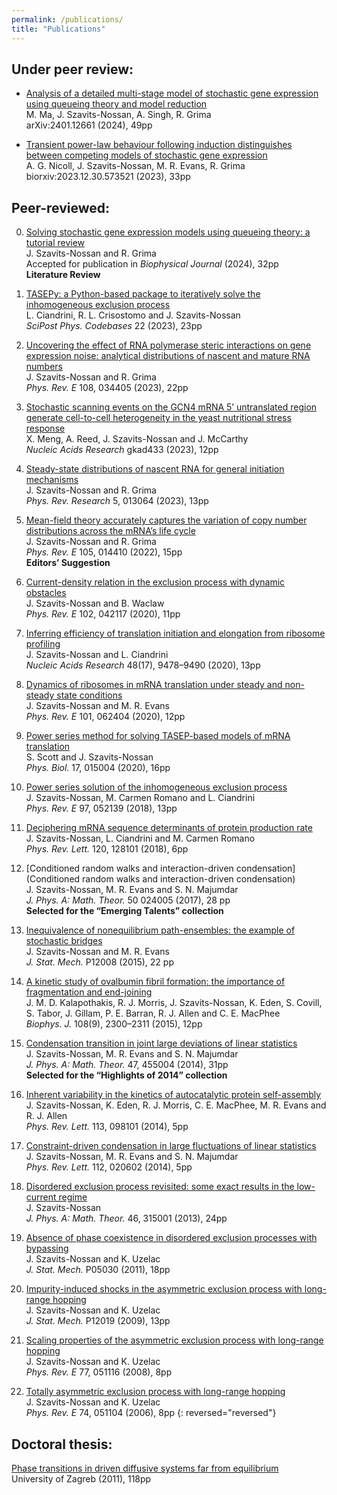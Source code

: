 ```yaml
---
permalink: /publications/
title: "Publications"
---
```


## Under peer review:

* [Analysis of a detailed multi-stage model of stochastic gene expression using queueing theory and model reduction](https://arxiv.org/abs/2401.12661)<br/>
  M. Ma, J. Szavits-Nossan, A. Singh, R. Grima<br/>
  arXiv:2401.12661 (2024), 49pp

* [Transient power-law behaviour following induction distinguishes between competing models of stochastic gene expression](https://doi.org/10.1101/2023.12.30.573521)<br/>
  A. G. Nicoll, J. Szavits-Nossan, M. R. Evans, R. Grima<br/>
  biorxiv:2023.12.30.573521 (2023), 33pp
  
## Peer-reviewed:

0. [Solving stochastic gene expression models using queueing theory: a tutorial review](https://www.cell.com/biophysj/pdf/S0006-3495(24)00248-0.pdf)<br/>
  J. Szavits-Nossan and R. Grima<br/>
  Accepted for publication in *Biophysical Journal* (2024), 32pp<br/>
  **Literature Review**

0. [TASEPy: a Python-based package to iteratively solve the inhomogeneous exclusion process](https://doi.org/10.21468/SciPostPhysCodeb.22)<br/>
    L. Ciandrini, R. L. Crisostomo and J. Szavits-Nossan<br/>
    *SciPost Phys. Codebases* 22 (2023), 23pp

0. [Uncovering the effect of RNA polymerase steric interactions on gene expression noise: analytical distributions of nascent and mature RNA numbers](https://doi.org/10.1103/PhysRevE.108.034405)<br/>
    J. Szavits-Nossan and R. Grima<br/>
    *Phys. Rev. E* 108, 034405 (2023), 22pp

0. [Stochastic scanning events on the GCN4 mRNA 5’ untranslated region generate cell-to-cell heterogeneity in the yeast nutritional stress response](https://doi.org/10.1093/nar/gkad433)<br/>
    X. Meng, A. Reed, J. Szavits-Nossan and J. McCarthy<br/>
    *Nucleic Acids Research* gkad433 (2023), 12pp

0. [Steady-state distributions of nascent RNA for general initiation mechanisms](https://doi.org/10.1103/PhysRevResearch.5.013064)<br/>
    J. Szavits-Nossan and R. Grima<br/>
    *Phys. Rev. Research* 5, 013064 (2023), 13pp

0. [Mean-field theory accurately captures the variation of copy number distributions across the mRNA’s life cycle](https://doi.org/10.1103/PhysRevE.105.014410)<br/>
    J. Szavits-Nossan and R. Grima<br/>
    *Phys. Rev. E* 105, 014410 (2022), 15pp<br/>
    **Editors’ Suggestion**
    
0. [Current-density relation in the exclusion process with dynamic obstacles](https://doi.org/10.1103/PhysRevE.102.042117)<br/>
    J. Szavits-Nossan and B. Waclaw<br/>
    *Phys. Rev. E* 102, 042117 (2020), 11pp
    
0. [Inferring efficiency of translation initiation and elongation from ribosome profiling](https://doi.org/10.1093/nar/gkaa678)<br/>
    J. Szavits-Nossan and L. Ciandrini<br/>
    *Nucleic Acids Research* 48(17), 9478–9490 (2020), 13pp  
    
0. [Dynamics of ribosomes in mRNA translation under steady and non-steady state conditions](https://doi.org/10.1103/PhysRevE.101.062404)<br/>
    J. Szavits-Nossan and M. R. Evans<br/>
    *Phys. Rev. E* 101, 062404 (2020), 12pp
    
0. [Power series method for solving TASEP-based models of mRNA translation](https://doi.org/10.1088/1478-3975/ab57a0)<br/>
    S. Scott and J. Szavits-Nossan<br/>
    *Phys. Biol.* 17, 015004 (2020), 16pp
    
0. [Power series solution of the inhomogeneous exclusion process](https://doi.org/10.1103/PhysRevE.97.052139)<br/>
    J. Szavits-Nossan, M. Carmen Romano and L. Ciandrini<br/>
    *Phys. Rev. E* 97, 052139 (2018), 13pp
    
0. [Deciphering mRNA sequence determinants of protein production rate](https://doi.org/10.1103/PhysRevLett.120.128101)<br/>
    J. Szavits-Nossan, L. Ciandrini and M. Carmen Romano<br/>
    *Phys. Rev. Lett.* 120, 128101 (2018), 6pp
    
0. [Conditioned random walks and interaction-driven condensation](Conditioned random walks and interaction-driven condensation)<br/>
    J. Szavits-Nossan, M. R. Evans and S. N. Majumdar<br/>
    *J. Phys. A: Math. Theor.* 50 024005 (2017), 28 pp<br/>
    **Selected for the “Emerging Talents” collection**
    
0. [Inequivalence of nonequilibrium path-ensembles: the example of stochastic bridges](http://dx.doi.org/10.1088/1742-5468/2015/12/P12008)<br/>
    J. Szavits-Nossan and M. R. Evans<br/>
    *J. Stat. Mech.* P12008 (2015), 22 pp
    
0. [A kinetic study of ovalbumin fibril formation: the importance of fragmentation and end-joining](http://dx.doi.org/10.1016/j.bpj.2015.03.021)<br/>
    J. M. D. Kalapothakis, R. J. Morris, J. Szavits-Nossan, K. Eden, S. Covill, S. Tabor, J. Gillam, P. E. Barran, R. J. Allen and C. E. MacPhee<br/>
    *Biophys. J.* 108(9), 2300–2311 (2015), 12pp
    
0. [Condensation transition in joint large deviations of linear statistics](http://dx.doi.org/10.1088/1751-8113/47/45/455004)<br/>
    J. Szavits-Nossan, M. R. Evans and S. N. Majumdar<br/>
    *J. Phys. A: Math. Theor.* 47, 455004 (2014), 31pp<br/>
    **Selected for the “Highlights of 2014” collection**
    
0. [Inherent variability in the kinetics of autocatalytic protein self-assembly](http://dx.doi.org/10.1103/PhysRevLett.113.098101)<br/>
    J. Szavits-Nossan, K. Eden, R. J. Morris, C. E. MacPhee, M. R. Evans and R. J. Allen<br/>
    *Phys. Rev. Lett.* 113, 098101 (2014), 5pp
    
0. [Constraint-driven condensation in large fluctuations of linear statistics](http://dx.doi.org/10.1088/1751-8113/47/45/455004)<br/>
    J. Szavits-Nossan, M. R. Evans and S. N. Majumdar<br/>
    *Phys. Rev. Lett.* 112, 020602 (2014), 5pp
    
0. [Disordered exclusion process revisited: some exact results in the low-current regime](http://dx.doi.org/10.1088/1751-8113/46/31/315001)<br/>
    J. Szavits-Nossan<br/>
    *J. Phys. A: Math. Theor.* 46, 315001 (2013), 24pp
    
0. [Absence of phase coexistence in disordered exclusion processes with bypassing](http://dx.doi.org/10.1088/1742-5468/2011/05/P05030)<br/>
    J. Szavits-Nossan and K. Uzelac<br/>
    *J. Stat. Mech.* P05030 (2011), 18pp
    
0. [Impurity-induced shocks in the asymmetric exclusion process with long-range hopping](http://dx.doi.org/10.1088/1742-5468/2009/12/P12019)<br/>
    J. Szavits-Nossan and K. Uzelac<br/>
    *J. Stat. Mech.* P12019 (2009), 13pp
    
0. [Scaling properties of the asymmetric exclusion process with long-range hopping](http://dx.doi.org/10.1103/PhysRevE%2E77%2E051116)<br/>
    J. Szavits-Nossan and K. Uzelac<br/>
    *Phys. Rev. E* 77, 051116 (2008), 8pp
    
0. [Totally asymmetric exclusion process with long-range hopping](http://dx.doi.org/10.1103/PhysRevE%2E74%2E051104)<br/>
    J. Szavits-Nossan and K. Uzelac<br/>
    *Phys. Rev. E* 74, 051104 (2006), 8pp
{: reversed="reversed"}

## Doctoral thesis:
[Phase transitions in driven diffusive systems far from equilibrium](https://repozitorij.pmf.unizg.hr/en/islandora/object/pmf%3A1734)<br/>
University of Zagreb (2011), 118pp
